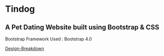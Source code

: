 # Tindog
## A Pet Dating Website built using Bootstrap &amp; CSS

Bootstrap Framework Used : Bootstrap 4.0

[Design-Breakdown](Design-Process/Design.md)
